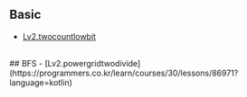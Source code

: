 
## Basic
- [Lv2.twocountlowbit](https://programmers.co.kr/learn/courses/30/lessons/77885?language=kotlin)

<br>
## BFS
- [Lv2.powergridtwodivide](https://programmers.co.kr/learn/courses/30/lessons/86971?language=kotlin)
